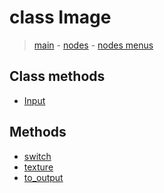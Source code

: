 # class Image

> [main](../index.md) - [nodes](nodes.md) - [nodes menus](nodes_menus.md)


## Class methods

- [Input](#Input)


## Methods

- [switch](#switch)
- [texture](#texture)
- [to_output](#to_output)


